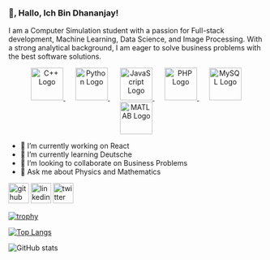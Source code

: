 ### 👋, Hallo, Ich Bin Dhananjay!
I am a Computer Simulation student with a passion for Full-stack development, Machine Learning, Data Science, and Image Processing. With a strong analytical background, I am eager to solve business problems with the best software solutions.

<!-- Interactive Skills Logo -->
<p align="center">
  <a href="#" title="C++" style="margin: 10px;">
    <img src="https://upload.wikimedia.org/wikipedia/commons/thumb/1/18/ISO_C%2B%2B_Logo.svg/64px-ISO_C%2B%2B_Logo.svg.png" alt="C++ Logo" width="64">
  </a>
  <a href="#" title="Python" style="margin: 10px;">
    <img src="https://upload.wikimedia.org/wikipedia/commons/thumb/c/c3/Python-logo-notext.svg/64px-Python-logo-notext.svg.png" alt="Python Logo" width="64">
  </a>
  <a href="#" title="JavaScript" style="margin: 10px;">
    <img src="https://upload.wikimedia.org/wikipedia/commons/thumb/9/99/Unofficial_JavaScript_logo_2.svg/64px-Unofficial_JavaScript_logo_2.svg.png" alt="JavaScript Logo" width="64">
  </a>
  <a href="#" title="PHP" style="margin: 10px;">
    <img src="https://upload.wikimedia.org/wikipedia/commons/thumb/2/27/PHP-logo.svg/64px-PHP-logo.svg.png" alt="PHP Logo" width="64">
  </a>
  <a href="#" title="MySQL" style="margin: 10px;">
    <img src="https://upload.wikimedia.org/wikipedia/de/thumb/d/dd/MySQL_logo.svg/1024px-MySQL_logo.svg.png" alt="MySQL Logo" width="64">
  </a>
  <a href="#" title="MATLAB" style="margin: 10px;">
    <img src="https://upload.wikimedia.org/wikipedia/commons/thumb/2/21/Matlab_Logo.png/64px-Matlab_Logo.png" alt="MATLAB Logo" width="64">
  </a>
</p>





- 🔭 I’m currently working on React 
- 🌱 I’m currently learning Deutsche 
- 👯 I’m looking to collaborate on Business Problems 
- 💬 Ask me about Physics and Mathematics 


[<img src='https://cdn.jsdelivr.net/npm/simple-icons@3.0.1/icons/github.svg' alt='github' height='40'>](https://github.com/dhananjayjm)  [<img src='https://cdn.jsdelivr.net/npm/simple-icons@3.0.1/icons/linkedin.svg' alt='linkedin' height='40'>](https://www.linkedin.com/in/https://www.linkedin.com/in/dhananjay-mandalkar-890319203//)  [<img src='https://cdn.jsdelivr.net/npm/simple-icons@3.0.1/icons/twitter.svg' alt='twitter' height='40'>](https://twitter.com/https://twitter.com/dhananjay31415)  

[![trophy](https://github-profile-trophy.vercel.app/?username=dhananjayjm)](https://github.com/ryo-ma/github-profile-trophy)

[![Top Langs](https://github-readme-stats.vercel.app/api/top-langs/?username=dhananjayjm)](https://github.com/anuraghazra/github-readme-stats)

![GitHub stats](https://github-readme-stats.vercel.app/api?username=dhananjayjm&show_icons=true)  

